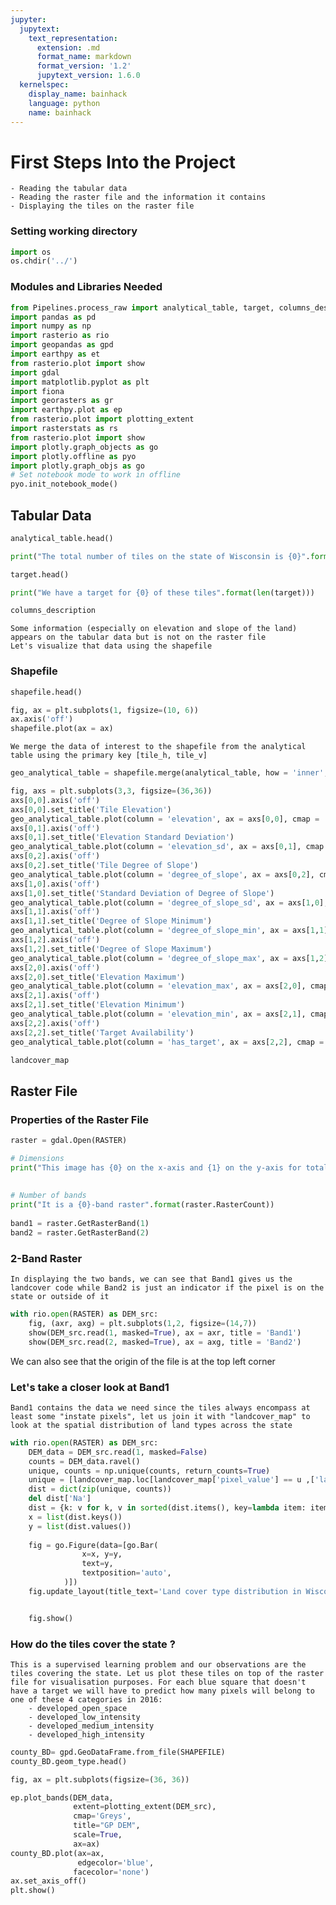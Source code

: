 ```yaml
---
jupyter:
  jupytext:
    text_representation:
      extension: .md
      format_name: markdown
      format_version: '1.2'
      jupytext_version: 1.6.0
  kernelspec:
    display_name: bainhack
    language: python
    name: bainhack
---
```


# First Steps Into the Project
    - Reading the tabular data
    - Reading the raster file and the information it contains
    - Displaying the tiles on the raster file 


### Setting working directory

```python
import os
os.chdir('../')
```

### Modules and Libraries Needed

```python
from Pipelines.process_raw import analytical_table, target, columns_description, land_cover_map, shapefile
import pandas as pd
import numpy as np
import rasterio as rio
import geopandas as gpd
import earthpy as et
from rasterio.plot import show
import gdal
import matplotlib.pyplot as plt
import fiona
import georasters as gr
import earthpy.plot as ep
from rasterio.plot import plotting_extent
import rasterstats as rs
from rasterio.plot import show
import plotly.graph_objects as go
import plotly.offline as pyo
import plotly.graph_objs as go
# Set notebook mode to work in offline
pyo.init_notebook_mode()
```

## Tabular Data

```python
analytical_table.head()
```

```python
print("The total number of tiles on the state of Wisconsin is {0}".format(len(analytical_table)))
```

```python
target.head()
```

```python
print("We have a target for {0} of these tiles".format(len(target)))
```

```python
columns_description
```

    Some information (especially on elevation and slope of the land) appears on the tabular data but is not on the raster file 
    Let's visualize that data using the shapefile 


### Shapefile

```python
shapefile.head()
```

```python
fig, ax = plt.subplots(1, figsize=(10, 6))
ax.axis('off')
shapefile.plot(ax = ax)
```

    We merge the data of interest to the shapefile from the analytical table using the primary key [tile_h, tile_v]

```python
geo_analytical_table = shapefile.merge(analytical_table, how = 'inner', on = ['tile_h', 'tile_v'])
```

```python
fig, axs = plt.subplots(3,3, figsize=(36,36))
axs[0,0].axis('off')
axs[0,0].set_title('Tile Elevation')
geo_analytical_table.plot(column = 'elevation', ax = axs[0,0], cmap = 'hot', legend=True)
axs[0,1].axis('off')
axs[0,1].set_title('Elevation Standard Deviation')
geo_analytical_table.plot(column = 'elevation_sd', ax = axs[0,1], cmap = 'hot', legend=True)
axs[0,2].axis('off')
axs[0,2].set_title('Tile Degree of Slope')
geo_analytical_table.plot(column = 'degree_of_slope', ax = axs[0,2], cmap = 'hot', legend=True)
axs[1,0].axis('off')
axs[1,0].set_title('Standard Deviation of Degree of Slope')
geo_analytical_table.plot(column = 'degree_of_slope_sd', ax = axs[1,0], cmap = 'hot', legend=True)
axs[1,1].axis('off')
axs[1,1].set_title('Degree of Slope Minimum')
geo_analytical_table.plot(column = 'degree_of_slope_min', ax = axs[1,1], cmap = 'hot', legend=True)
axs[1,2].axis('off')
axs[1,2].set_title('Degree of Slope Maximum')
geo_analytical_table.plot(column = 'degree_of_slope_max', ax = axs[1,2], cmap = 'hot', legend=True)
axs[2,0].axis('off')
axs[2,0].set_title('Elevation Maximum')
geo_analytical_table.plot(column = 'elevation_max', ax = axs[2,0], cmap = 'hot', legend=True)
axs[2,1].axis('off')
axs[2,1].set_title('Elevation Minimum')
geo_analytical_table.plot(column = 'elevation_min', ax = axs[2,1], cmap = 'hot', legend=True)
axs[2,2].axis('off')
axs[2,2].set_title('Target Availability')
geo_analytical_table.plot(column = 'has_target', ax = axs[2,2], cmap = 'hot', legend=True)
```

```python
landcover_map
```

## Raster File


### Properties of the Raster File

```python
raster = gdal.Open(RASTER)

# Dimensions
print("This image has {0} on the x-axis and {1} on the y-axis for total image resolutio of {2}p".format(raster.RasterXSize,
                                                                                                         raster.RasterYSize,
                                                                                                         raster.RasterYSize*raster.RasterYSize))
# Number of bands
print("It is a {0}-band raster".format(raster.RasterCount))
      
band1 = raster.GetRasterBand(1)
band2 = raster.GetRasterBand(2)
```

### 2-Band Raster 
    In displaying the two bands, we can see that Band1 gives us the landcover code while Band2 is just an indicator if the pixel is on the state or outside of it

```python
with rio.open(RASTER) as DEM_src:
    fig, (axr, axg) = plt.subplots(1,2, figsize=(14,7))
    show(DEM_src.read(1, masked=True), ax = axr, title = 'Band1')
    show(DEM_src.read(2, masked=True), ax = axg, title = 'Band2')
```

We can also see that the origin of the file is at the top left corner


### Let's take a closer look at Band1
    Band1 contains the data we need since the tiles always encompass at least some "instate pixels", let us join it with "landcover_map" to look at the spatial distribution of land types across the state

```python
with rio.open(RASTER) as DEM_src:
    DEM_data = DEM_src.read(1, masked=False)
    counts = DEM_data.ravel()
    unique, counts = np.unique(counts, return_counts=True)
    unique = [landcover_map.loc[landcover_map['pixel_value'] == u ,['land_cover_name']].values[0][0] if u != 0 else "Na" for u in unique]
    dist = dict(zip(unique, counts))
    del dist['Na']
    dist = {k: v for k, v in sorted(dist.items(), key=lambda item: item[1], reverse=True)}
    x = list(dist.keys())
    y = list(dist.values())
    
    fig = go.Figure(data=[go.Bar(
                x=x, y=y,
                text=y,
                textposition='auto',
            )])
    fig.update_layout(title_text='Land cover type distribution in Wisconsin in 2001')


    fig.show()
```

### How do the tiles cover the state ?
    This is a supervised learning problem and our observations are the tiles covering the state. Let us plot these tiles on top of the raster file for visualisation purposes. For each blue square that doesn't have a target we will have to predict how many pixels will belong to one of these 4 categories in 2016:
        - developed_open_space
        - developed_low_intensity
        - developed_medium_intensity
        - developed_high_intensity

```python
county_BD= gpd.GeoDataFrame.from_file(SHAPEFILE)
county_BD.geom_type.head()

fig, ax = plt.subplots(figsize=(36, 36))

ep.plot_bands(DEM_data,
              extent=plotting_extent(DEM_src),
              cmap='Greys',
              title="GP DEM",
              scale=True,
              ax=ax)
county_BD.plot(ax=ax,
               edgecolor='blue',
              facecolor='none')
ax.set_axis_off()
plt.show()
```
